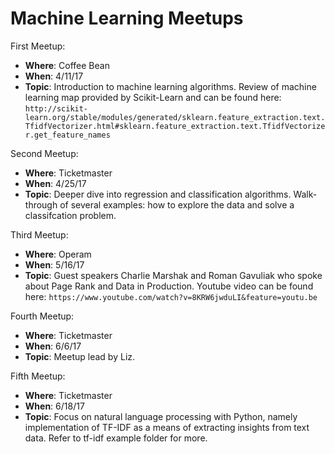 # Machine Learning Meetups

First Meetup: 

- **Where**: Coffee Bean
- **When**: 4/11/17
- **Topic**: Introduction to machine learning algorithms. Review of machine learning map provided by Scikit-Learn and can be found here: 
```http://scikit-learn.org/stable/modules/generated/sklearn.feature_extraction.text.TfidfVectorizer.html#sklearn.feature_extraction.text.TfidfVectorizer.get_feature_names```

Second Meetup:

- **Where**: Ticketmaster
- **When**: 4/25/17
- **Topic**: Deeper dive into regression and classification algorithms. Walk-through of several examples: how to explore the data and solve a classifcation problem. 

Third Meetup:

- **Where**: Operam
- **When**: 5/16/17
- **Topic**: Guest speakers Charlie Marshak and Roman Gavuliak who spoke about Page Rank and Data in Production. Youtube video can be found here: 
``https://www.youtube.com/watch?v=8KRW6jwduLI&feature=youtu.be``


Fourth Meetup:

- **Where**: Ticketmaster
- **When**: 6/6/17
- **Topic**: Meetup lead by Liz.  


Fifth Meetup:

- **Where**: Ticketmaster
- **When**: 6/18/17
- **Topic**: Focus on natural language processing with Python, namely implementation of TF-IDF as a means of extracting insights from text data. Refer to tf-idf example folder for more. 
